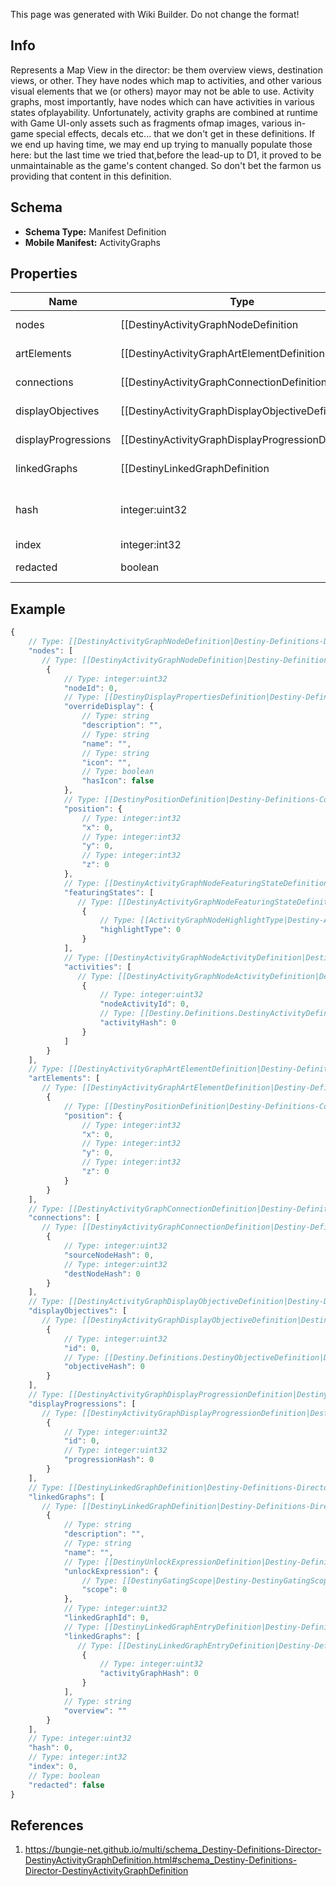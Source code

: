 <span class="wiki-builder">This page was generated with Wiki Builder. Do not change the format!</span>

## Info
Represents a Map View in the director: be them overview views, destination views, or other. They have nodes which map to activities, and other various visual elements that we (or others) mayor may not be able to use. Activity graphs, most importantly, have nodes which can have activities in various states ofplayability. Unfortunately, activity graphs are combined at runtime with Game UI-only assets such as fragments ofmap images, various in-game special effects, decals etc... that we don't get in these definitions. If we end up having time, we may end up trying to manually populate those here: but the last time we tried that,before the lead-up to D1, it proved to be unmaintainable as the game's content changed.  So don't bet the farmon us providing that content in this definition.

## Schema
* **Schema Type:** Manifest Definition
* **Mobile Manifest:** ActivityGraphs

## Properties
Name | Type | Description
---- | ---- | -----------
nodes | [[DestinyActivityGraphNodeDefinition|Destiny-Definitions-Director-DestinyActivityGraphNodeDefinition]]:Definition[] | These represent the visual &quot;nodes&quot; on the map's view.  These are the activities youcan click on in the map.
artElements | [[DestinyActivityGraphArtElementDefinition|Destiny-Definitions-Director-DestinyActivityGraphArtElementDefinition]]:Definition[] | Represents one-off/special UI elements that appear on the map.
connections | [[DestinyActivityGraphConnectionDefinition|Destiny-Definitions-Director-DestinyActivityGraphConnectionDefinition]]:Definition[] | Represents connections between graph nodes.  However, it lacks context that we'd need to make good use of it.
displayObjectives | [[DestinyActivityGraphDisplayObjectiveDefinition|Destiny-Definitions-Director-DestinyActivityGraphDisplayObjectiveDefinition]]:Definition[] | Objectives can display on maps, and this is supposedly metadata for that.  I have not had the time toanalyze the details of what is useful within however: we could be missing important data to make this work.Expect this property to be expanded on later if possible.
displayProgressions | [[DestinyActivityGraphDisplayProgressionDefinition|Destiny-Definitions-Director-DestinyActivityGraphDisplayProgressionDefinition]]:Definition[] | Progressions can also display on maps, but similarly to displayObjectives we appear to lack some requiredinformation and context right now.  We will have to look into it later and add more data if possible.
linkedGraphs | [[DestinyLinkedGraphDefinition|Destiny-Definitions-Director-DestinyLinkedGraphDefinition]]:Definition[] | Represents links between this Activity Graph and other ones.
hash | integer:uint32 | The unique identifier for this entity.  Guaranteed to be unique for the type of entity, but not globally. When entities refer to each other in Destiny content, it is this hash that they are referring to.
index | integer:int32 | The index of the entity as it was found in the investment tables.
redacted | boolean | If this is true, then there is an entity with this identifier/type combination, but BNet isnot yet allowed to show it.  Sorry!

## Example
```javascript
{
    // Type: [[DestinyActivityGraphNodeDefinition|Destiny-Definitions-Director-DestinyActivityGraphNodeDefinition]]:Definition[]
    "nodes": [
       // Type: [[DestinyActivityGraphNodeDefinition|Destiny-Definitions-Director-DestinyActivityGraphNodeDefinition]]:Definition
        {
            // Type: integer:uint32
            "nodeId": 0,
            // Type: [[DestinyDisplayPropertiesDefinition|Destiny-Definitions-Common-DestinyDisplayPropertiesDefinition]]:Definition
            "overrideDisplay": {
                // Type: string
                "description": "",
                // Type: string
                "name": "",
                // Type: string
                "icon": "",
                // Type: boolean
                "hasIcon": false
            },
            // Type: [[DestinyPositionDefinition|Destiny-Definitions-Common-DestinyPositionDefinition]]:Definition
            "position": {
                // Type: integer:int32
                "x": 0,
                // Type: integer:int32
                "y": 0,
                // Type: integer:int32
                "z": 0
            },
            // Type: [[DestinyActivityGraphNodeFeaturingStateDefinition|Destiny-Definitions-Director-DestinyActivityGraphNodeFeaturingStateDefinition]]:Definition[]
            "featuringStates": [
               // Type: [[DestinyActivityGraphNodeFeaturingStateDefinition|Destiny-Definitions-Director-DestinyActivityGraphNodeFeaturingStateDefinition]]:Definition
                {
                    // Type: [[ActivityGraphNodeHighlightType|Destiny-ActivityGraphNodeHighlightType]]:Enum
                    "highlightType": 0
                }
            ],
            // Type: [[DestinyActivityGraphNodeActivityDefinition|Destiny-Definitions-Director-DestinyActivityGraphNodeActivityDefinition]]:Definition[]
            "activities": [
               // Type: [[DestinyActivityGraphNodeActivityDefinition|Destiny-Definitions-Director-DestinyActivityGraphNodeActivityDefinition]]:Definition
                {
                    // Type: integer:uint32
                    "nodeActivityId": 0,
                    // Type: [[Destiny.Definitions.DestinyActivityDefinition|Destiny-Definitions-DestinyActivityDefinition]]:integer:uint32
                    "activityHash": 0
                }
            ]
        }
    ],
    // Type: [[DestinyActivityGraphArtElementDefinition|Destiny-Definitions-Director-DestinyActivityGraphArtElementDefinition]]:Definition[]
    "artElements": [
       // Type: [[DestinyActivityGraphArtElementDefinition|Destiny-Definitions-Director-DestinyActivityGraphArtElementDefinition]]:Definition
        {
            // Type: [[DestinyPositionDefinition|Destiny-Definitions-Common-DestinyPositionDefinition]]:Definition
            "position": {
                // Type: integer:int32
                "x": 0,
                // Type: integer:int32
                "y": 0,
                // Type: integer:int32
                "z": 0
            }
        }
    ],
    // Type: [[DestinyActivityGraphConnectionDefinition|Destiny-Definitions-Director-DestinyActivityGraphConnectionDefinition]]:Definition[]
    "connections": [
       // Type: [[DestinyActivityGraphConnectionDefinition|Destiny-Definitions-Director-DestinyActivityGraphConnectionDefinition]]:Definition
        {
            // Type: integer:uint32
            "sourceNodeHash": 0,
            // Type: integer:uint32
            "destNodeHash": 0
        }
    ],
    // Type: [[DestinyActivityGraphDisplayObjectiveDefinition|Destiny-Definitions-Director-DestinyActivityGraphDisplayObjectiveDefinition]]:Definition[]
    "displayObjectives": [
       // Type: [[DestinyActivityGraphDisplayObjectiveDefinition|Destiny-Definitions-Director-DestinyActivityGraphDisplayObjectiveDefinition]]:Definition
        {
            // Type: integer:uint32
            "id": 0,
            // Type: [[Destiny.Definitions.DestinyObjectiveDefinition|Destiny-Definitions-DestinyObjectiveDefinition]]:integer:uint32
            "objectiveHash": 0
        }
    ],
    // Type: [[DestinyActivityGraphDisplayProgressionDefinition|Destiny-Definitions-Director-DestinyActivityGraphDisplayProgressionDefinition]]:Definition[]
    "displayProgressions": [
       // Type: [[DestinyActivityGraphDisplayProgressionDefinition|Destiny-Definitions-Director-DestinyActivityGraphDisplayProgressionDefinition]]:Definition
        {
            // Type: integer:uint32
            "id": 0,
            // Type: integer:uint32
            "progressionHash": 0
        }
    ],
    // Type: [[DestinyLinkedGraphDefinition|Destiny-Definitions-Director-DestinyLinkedGraphDefinition]]:Definition[]
    "linkedGraphs": [
       // Type: [[DestinyLinkedGraphDefinition|Destiny-Definitions-Director-DestinyLinkedGraphDefinition]]:Definition
        {
            // Type: string
            "description": "",
            // Type: string
            "name": "",
            // Type: [[DestinyUnlockExpressionDefinition|Destiny-Definitions-DestinyUnlockExpressionDefinition]]:Definition
            "unlockExpression": {
                // Type: [[DestinyGatingScope|Destiny-DestinyGatingScope]]:Enum
                "scope": 0
            },
            // Type: integer:uint32
            "linkedGraphId": 0,
            // Type: [[DestinyLinkedGraphEntryDefinition|Destiny-Definitions-Director-DestinyLinkedGraphEntryDefinition]]:Definition[]
            "linkedGraphs": [
               // Type: [[DestinyLinkedGraphEntryDefinition|Destiny-Definitions-Director-DestinyLinkedGraphEntryDefinition]]:Definition
                {
                    // Type: integer:uint32
                    "activityGraphHash": 0
                }
            ],
            // Type: string
            "overview": ""
        }
    ],
    // Type: integer:uint32
    "hash": 0,
    // Type: integer:int32
    "index": 0,
    // Type: boolean
    "redacted": false
}

```

## References
1. https://bungie-net.github.io/multi/schema_Destiny-Definitions-Director-DestinyActivityGraphDefinition.html#schema_Destiny-Definitions-Director-DestinyActivityGraphDefinition
